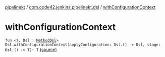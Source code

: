 [pipelinekt](../index.md) / [com.code42.jenkins.pipelinekt.dsl](index.md) / [withConfigurationContext](./with-configuration-context.md)

# withConfigurationContext

`fun <T, Dsl : `[`MethodDsl`](../com.code42.jenkins.pipelinekt.dsl.method/-method-dsl/index.md)`> Dsl.withConfigurationContext(applyConfiguration: Dsl.() -> Dsl, stage: Dsl.() -> T): T` [(source)](https://github.com/code42/pipelinekt/tree/master/dsl/src/main/kotlin/com/code42/jenkins/pipelinekt/dsl/PipelineDsl.kt#L27)